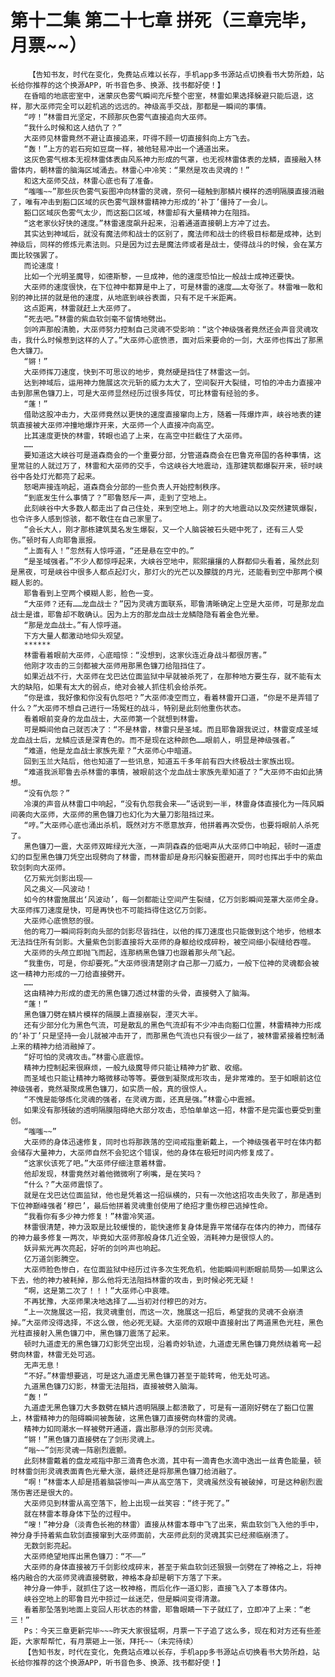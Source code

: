 # 第十二集 第二十七章 拼死（三章完毕，月票~~）
        【告知书友，时代在变化，免费站点难以长存，手机app多书源站点切换看书大势所趋，站长给你推荐的这个换源APP，听书音色多、换源、找书都好使！】
       在昏暗的地底密室中，迷蒙灰色雾气瞬间充斥整个密室，林雷如果选择躲避只能后退，这样，那大巫师完全可以趁机逃的远远的。神级高手交战，那都是一瞬间的事情。
       “哼！”林雷目光坚定，不顾那灰色雾气直接追向大巫师。
       “我什么时候和这人结仇了？”
       大巫师见林雷竟然不避让直接追来，吓得不顾一切直接斜向上方飞去。
       “轰！”上方的岩石宛如豆腐一样，被他轻易冲出一个通道出来。
       这灰色雾气根本无视林雷体表由风系神力形成的气罩，也无视林雷体表的龙鳞，直接融入林雷体内，朝林雷的脑海区域涌去。林雷心中冷笑：“果然是攻击灵魂的！”
       和这大巫师交战，林雷心底也有了准备。
       “嗤嗤~~”那些灰色雾气妄图冲向林雷的灵魂，奈何一碰触到那鳞片模样的透明隔膜直接消融了，唯有冲击到豁口区域的灰色雾气跟林雷精神力形成的‘补丁’僵持了一会儿。
       豁口区域灰色雾气太少，而这豁口区域，林雷却有大量精神力在阻挡。
       “这老家伙好快的速度。”林雷速度飙升起来，沿着通道直接朝上方冲了过去。
       其实达到神域后，就没有魔法师和战士的区别了，魔法师和战士的终极目标都是成神，达到神级后，同样的修炼元素法则。只是因为过去是魔法师或者是战士，使得战斗的时候，会在某方面比较强罢了。
       而论速度！
       比如一个光明圣魔导，如德斯黎，一旦成神，他的速度恐怕比一般战士成神还要快。
       大巫师的速度很快，在下位神中都算是中上了，可是林雷的速度……太夸张了。林雷唯一敢和别的神比拼的就是他的速度，从地底到峡谷表面，只有不足千米距离。
       这点距离，林雷就赶上大巫师了。
       “死去吧。”林雷的紫血软剑毫不留情地劈出。
       剑吟声那般清脆，大巫师努力控制自己灵魂不受影响：“这个神级强者竟然还会声音灵魂攻击，我什么时候惹到这样的人了。”大巫师心底愤懑，面对后来要命的一剑，大巫师也挥出了那黑色大镰刀。
       “锵！”
       大巫师挥刀速度，快到不可思议的地步，竟然硬是挡住了林雷这一剑。
       达到神域后，运用神力施展这次元斩的威力太大了，空间裂开大裂缝，可怕的冲击力直接冲击到那黑色镰刀上，可是大巫师显然经历过很多阵仗，可比林雷有经验的多。
       “蓬！”
       借助这股冲击力，大巫师竟然以更快的速度直接窜向上方，随着一阵爆炸声，峡谷地表的建筑直接被大巫师冲撞地爆炸开来，大巫师一个人直接冲向高空。
       比其速度更快的林雷，转眼也追了上来，在高空中拦截住了大巫师。
       ……
       要知道这大峡谷可是道森商会的一个重要分部，分管道森商会在巴鲁克帝国的各种事情，这里常驻的人就过万了，林雷和大巫师的交手，令这峡谷大地震动，连那建筑都爆裂开来，顿时峡谷中各处灯光都亮了起来。
       怒喝声接连响起，道森商会分部的一些负责人开始控制秩序。
       “到底发生什么事情了？”耶鲁怒斥一声，走到了空地上。
       此刻峡谷中大多数人都走出了自己住处，来到空地上。刚才的大地震动以及突然建筑爆裂，也令许多人感到惊骇，都不敢住在自己家里了。
       “会长大人，刚才那栋建筑莫名发生爆裂，又一个人脑袋被石头砸中死了，还有三人受伤。”顿时有人向耶鲁禀报。
       “上面有人！”忽然有人惊呼道，“还是悬在空中的。”
       “是圣域强者。”不少人都惊呼起来，大峡谷空地中，熙熙攘攘的人群都仰头看着，虽然此刻是黑夜，可是峡谷中很多人都点起灯火，那灯火的光芒以及朦胧的月光，还能看到空中那两个模糊人影的。
       耶鲁看到上空两个模糊人影，脸色一变。
       “大巫师？还有……龙血战士？”因为灵魂方面联系，耶鲁清晰确定上空是大巫师，可是那龙血战士是谁，耶鲁却不敢确认。因为上方的那龙血战士龙鳞隐隐有着金色光晕。
       “那是龙血战士。”有人惊呼道。
       下方大量人都激动地仰头观望。
       ******
       林雷看着眼前大巫师，心底暗惊：“没想到，这家伙连近身战斗都很厉害。”
       他刚才攻击的三剑都被大巫师用那黑色镰刀给阻挡住了。
       如果近战不行，大巫师在戈巴达位面监狱中早就被杀死了，在那种地方要生存，就不能有太大的缺陷，如果有太大的弱点，绝对会被人抓住机会给杀死。
       “你是谁，我好像和你没有仇怨吧？”大巫师凌空而立，看着林雷开口道，“你是不是弄错了什么？”大巫师不想自己进行一场冤枉的战斗，特别是此刻他重伤状态。
       看着眼前变身的龙血战士，大巫师第一个就想到林雷。
       可是瞬间他自己就否决了：“不是林雷，林雷只是圣域。而且耶鲁跟我说过，林雷变成圣域龙血战士后，龙鳞应该是深青色的。而不是现在这种颜色……眼前人，明显是神级强者。”
       “难道，他是龙血战士家族先辈？”大巫师心中暗道。
       回到玉兰大陆后，他也知道了一些讯息，知道五千多年前有四大终极战士家族出现。
       “难道我派耶鲁去杀林雷的事情，被眼前这个龙血战士家族先辈知道了？”大巫师不由如此猜想。
       “没有仇怨？”
       冷漠的声音从林雷口中响起，“没有仇怨我会来——”话说到一半，林雷身体直接化为一阵风瞬间袭向大巫师，大巫师的黑色镰刀也幻化为大量刀影阻挡过来。
       “哼。”大巫师心底也涌出杀机，既然对方不愿意放弃，他拼着再次受伤，也要将眼前人杀死了。
       黑色镰刀一震，大巫师双眸绿光大涨，一声阴森森的低喝声从大巫师口中响起，顿时一道虚幻的巨型黑色镰刀凭空出现劈向了林雷，而林雷却是身形闪躲妄图避开，同时也挥出手中的紫血软剑刺向大巫师。
       亿万紫光剑影出现——
       风之奥义——风波动！
       如今的林雷施展出‘风波动’，每一剑都能让空间产生裂缝，亿万剑影瞬间笼罩大巫师全身。大巫师挥刀速度是快，可是再快也不可能挡得住这亿万剑影。
       大巫师心底愤怒的很。
       他的弯刀一瞬间将刺向头部的剑影尽皆挡住，以他的挥刀速度也只能做到这个地步，他根本无法挡住所有剑影。大量紫色剑影直接将大巫师的身躯给绞成碎粉，被空间细小裂缝给吞噬。
       大巫师的头颅立即抛飞而起，连那柄黑色镰刀也跟着那头颅飞起。
       “我重伤，可是，你却要死。”大巫师很清楚刚才自己那一刀威力，一般下位神的灵魂都会被这一精神力形成的一刀给直接劈开。
       ……
       这由精神力形成的虚无的黑色镰刀透过林雷的头骨，直接劈入了脑海。
       “蓬！”
       黑色镰刀劈在鳞片模样的隔膜上直接崩裂，湮灭大半。
       还有少部分化为黑色气流，可是散乱的黑色气流却有不少冲击向豁口位置，林雷精神力形成的‘补丁’只是坚持一会儿就被冲击开了，而那黑色气流也只有很少一丝了，被林雷紧接着控制涌上来的精神力给消融掉了。
       “好可怕的灵魂攻击。”林雷心底震惊。
       精神力控制起来很麻烦，一般九级魔导师只能让精神力扩散、收缩。
       而圣域也只能让精神力略微移动等等。要做到凝聚成形攻击，是非常难的。至于如眼前这位神级强者，竟然凝聚成黑色镰刀，如实质一般，真的很惊人。
       “不愧是能够炼化灵魂的强者，在灵魂方面，还真是强。”林雷心中震撼。
       如果没有那残破的透明隔膜阻碍绝大部分攻击，恐怕单单这一招，林雷不是完蛋也要受到重创。
       “嗤嗤~~”
       大巫师的身体迅速修复，同时也将那跌落的空间戒指重新戴上，一个神级强者平时在体内都会储存大量神力，大巫师自然不会犯这个错误，他的身体在极短时间内修复成了。
       “这家伙该死了吧。”大巫师仔细注意着林雷。
       他却发现，林雷竟然对着他微微咧了咧嘴，是在笑吗？
       “什么？”大巫师震惊了。
       就是在戈巴达位面监狱，他也是凭着这一招纵横的，只有一次他这招攻击失败了，那是遇到下位神巅峰强者‘穆巴’，最后他拼着灵魂重创使用了绝招才重伤穆巴逃掉性命。
       “我看你有多少神力修复！”林雷冷笑道。
       林雷很清楚，神力汲取是比较缓慢的，能快速修复身体是靠平常储存在体内的神力，而储存的神力最多修复一两次，毕竟如大巫师那般身体几近全毁，消耗神力是很惊人的。
       妖异紫光再次亮起，好听的剑吟声也响起。
       亿万道剑影腾空。
       大巫师脸色惨白，在位面监狱中经历过许多次生死危机，他能瞬间判断眼前局势——如果这么下去，他的神力被耗掉，那么他将无法阻挡林雷的攻击，到时候必死无疑！
       “啊，这是第二次了！！！”大巫师心中哀嚎。
       不再犹豫，大巫师果决地选择了……当初对付穆巴的对方。
       “上一次施展这一招，我灵魂重创，而这一次，施展这一招后，希望我的灵魂不会崩溃掉。”大巫师没得选择，不这么做，他必死无疑。大巫师的双眼中直接射出了两道黑色光柱，黑色光柱直接射入黑色镰刀中，黑色镰刀震荡了起来。
       顿时九道虚无的黑色镰刀幻影凭空出现，沿着奇妙轨迹，九道虚无黑色镰刀竟然绕着弯一起劈向林雷，林雷无处可逃。
       无声无息！
       “不好。”林雷想要逃，可是这九道虚无黑色镰刀甚至于能转弯，他无处可逃。
       九道黑色镰刀幻影，林雷无法阻挡，直接被劈入脑海。
       “轰！”
       九道虚无黑色镰刀大多数劈在鳞片透明隔膜上都溃散了，可是有一道刚好劈在了豁口位置上，林雷精神力的阻碍瞬间被轰破，这黑色镰刀直接劈向林雷的灵魂。
       精神力如同潮水一样被劈开通道，露出那悬浮的剑形灵魂。
       “锵！”黑色镰刀直接劈在了剑形灵魂上。
       “嗡~~”剑形灵魂一阵剧烈震颤。
       此刻林雷戴着的盘龙戒指中那三滴青色水滴，其中有一滴青色水滴中逸出一丝青色能量，顿时林雷剑形灵魂表面青色光晕大涨，最终还是将那黑色镰刀给消融了。
       “啊！”林雷本人却是捂着脑袋惨叫一声从高空落下，灵魂虽然没有被破掉，可是这种剧烈震荡伤害还是很大的。
       大巫师见到林雷从高空落下，脸上出现一丝笑容：“终于死了。”
       就在林雷本尊身体下坠的过程中。
       “嗖！”神分身（淡青色长袍的林雷）直接从林雷本尊中飞了出来，紫血软剑飞入他的手中，神分身手持着紫血软剑直接窜到大巫师面前，大巫师此刻的灵魂其实已经濒临崩溃了。
       无数剑影亮起。
       大巫师绝望地挥出黑色镰刀：“不——”
       大巫师的身体直接被万千剑影绞成碎末，甚至于紫血软剑还狠狠一剑劈在了神格之上，将神格内融合的大巫师灵魂直接劈散，神格本身却是朝下方落了下来。
       神分身一伸手，就抓住了这一枚神格，而后化作一道幻影，直接飞入了本尊体内。
       峡谷空地上的耶鲁目光中掠过一丝迷茫，但是瞬间变得清澈。
       看着那坠落到地面上变回人形状态的林雷，耶鲁眼睛一下子就红了，立即冲了上来：“老三！”
       Ps：今天三章更新完毕~~~昨天大家很猛啊，月票一下子追了这么多，现在和对方还有些差距，大家帮帮忙，有月票砸上一张，拜托~~（未完待续）
       【告知书友，时代在变化，免费站点难以长存，手机app多书源站点切换看书大势所趋，站长给你推荐的这个换源APP，听书音色多、换源、找书都好使！】